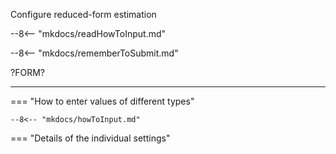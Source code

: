 
Configure reduced-form estimation


--8<-- "mkdocs/readHowToInput.md"

--8<-- "mkdocs/rememberToSubmit.md"


?FORM?

---

=== "How to enter values of different types"

    --8<-- "mkdocs/howToInput.md"


=== "Details of the individual settings"

